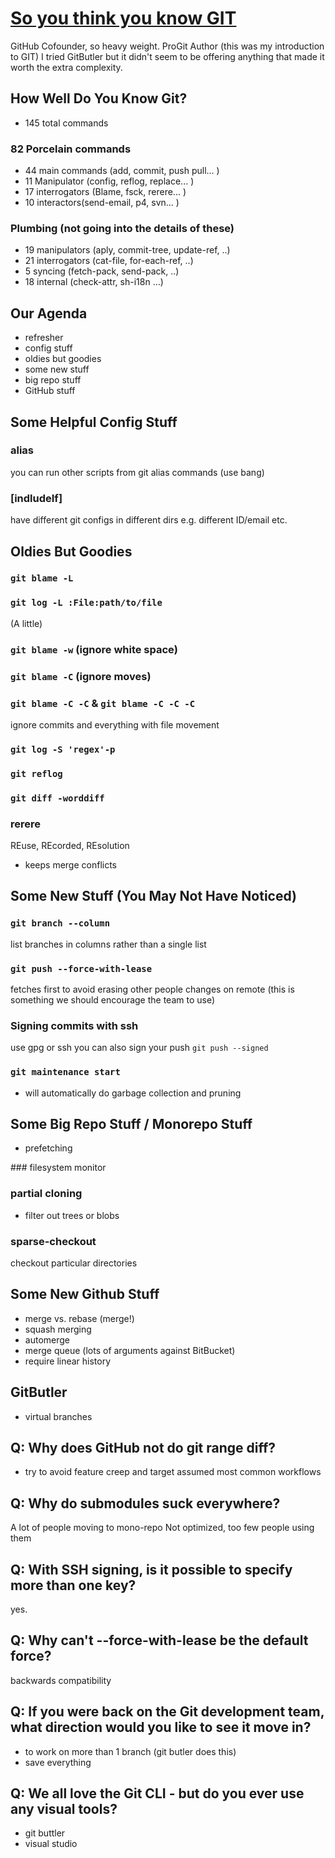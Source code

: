 # [So you think you know GIT](https://www.youtube.com/watch?v=aolI_Rz0ZqY)
GitHub Cofounder, so heavy weight. ProGit Author (this was my introduction to GIT)
I tried GitButler but it didn't seem  to be offering anything that made it worth the extra complexity.

## How Well Do You Know Git?
- 145 total commands 
###  82 Porcelain commands
- 44 main commands (add, commit, push pull... )
- 11 Manipulator (config, reflog, replace... )
- 17 interrogators (Blame, fsck, rerere... )
- 10 interactors(send-email, p4, svn... )

### Plumbing (not going into the details of these)
- 19 manipulators (aply, commit-tree, update-ref, ..)
- 21 interrogators (cat-file, for-each-ref, ..)
- 5 syncing (fetch-pack, send-pack, ..)
- 18 internal (check-attr, sh-i18n ...)

## Our Agenda
- refresher
- config stuff
- oldies but goodies
- some new stuff
- big repo stuff
- GitHub stuff

## Some Helpful Config Stuff
### alias
you can run other scripts from git alias commands
(use bang)

### [indludeIf]
have different git configs in different dirs
e.g. different ID/email etc.

## Oldies But Goodies
### `git blame -L`
### `git log -L :File:path/to/file`
(A little)

### `git blame -w` (ignore white space)
### `git blame -C` (ignore moves)
### `git blame -C -C` & `git blame -C -C -C` 
ignore commits and everything with file movement
### `git log -S 'regex'-p`
### `git reflog`
### `git diff -worddiff`
### rerere
REuse, REcorded, REsolution
- keeps merge conflicts

## Some New Stuff (You May Not Have Noticed)
### `git branch --column`
list branches in columns rather than a single list

### `git push --force-with-lease`
fetches first to avoid erasing other people changes on remote
(this is something we should encourage the team to use)

### Signing commits with ssh
use gpg or ssh
you can also sign your push `git push --signed`

### `git maintenance start`
- will automatically do garbage collection and pruning

## Some Big Repo Stuff / Monorepo Stuff
- prefetching

### filesystem monitor
### partial cloning
- filter out trees or blobs

### sparse-checkout
checkout particular directories

## Some New Github Stuff
- merge vs. rebase (merge!)
- squash merging
- automerge
- merge queue 
(lots of arguments against BitBucket)
- require linear history

## GitButler
- virtual branches

## Q: Why does GitHub not do git range diff?
- try to avoid feature creep and target assumed most common workflows

## Q: Why do submodules suck everywhere?
A lot of people moving to mono-repo
Not optimized, too few people using them

## Q: With SSH signing, is it possible to specify more than one key?
yes.

## Q: Why can't --force-with-lease be the default force?
backwards compatibility

## Q: If you were back on the Git development team, what direction would you like to see it move in?
- to work on more than 1 branch (git butler does this)
- save everything

## Q: We all love the Git CLI - but do you ever use any visual tools?
- git buttler
- visual studio

